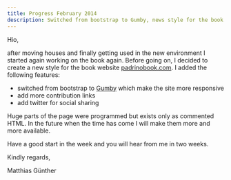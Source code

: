 ```yaml
---
title: Progress February 2014
description: Switched from bootstrap to Gumby, news style for the book
---
```


Hio,

after moving houses and finally getting used in the new environment I started again working on the
book again. Before going on, I decided to create a new style for the book website
[padrinobook.com](http://padrinobook.com/). I added the following features:


- switched from bootstrap to [Gumby](http://gumbyframework.com/) which make the site more responsive
- add more contribution links
- add twitter for social sharing


Huge parts of the page were programmed but exists only as commented HTML. In the future when the time has come I will make them more and more available.


Have a good start in the week and you will hear from me in two weeks.


Kindly regards,


Matthias Günther

